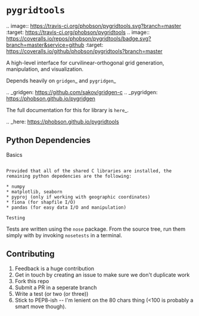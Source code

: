 `pygridtools`
=============
.. image:: https://travis-ci.org/phobson/pygridtools.svg?branch=master
    :target: https://travis-ci.org/phobson/pygridtools
.. image:: https://coveralls.io/repos/phobson/pygridtools/badge.svg?branch=master&service=github
  :target: https://coveralls.io/github/phobson/pygridtools?branch=master


A high-level interface for curvilinear-orthogonal grid generation, manipulation, and visualization.

Depends heavily on `gridgen`_ and `pygridgen`_

.. _gridgen: https://github.com/sakov/gridgen-c
.. _pygridgen: https://phobson.github.io/pygridgen

The full documentation for this for library is `here`_.

.. _here: https://phobson.github.io/pygridtools


Python Dependencies
-------------------

Basics
~~~~~~

Provided that all of the shared C libraries are installed, the remaining python depedencies are the following:

* numpy
* matplotlib, seaborn
* pyproj (only if working with geographic coordinates)
* fiona (for shapfile I/O)
* pandas (for easy data I/O and manipulation)

Testing
~~~~~~~

Tests are written using the `nose` package.
From the source tree, run them simply with by invoking ``nosetests`` in a terminal.


Contributing
------------
1. Feedback is a huge contribution
2. Get in touch by creating an issue to make sure we don't duplicate work
3. Fork this repo
4. Submit a PR in a seperate branch
5. Write a test (or two (or three))
6. Stick to PEP8-ish -- I'm lenient on the 80 chars thing (<100 is probably a smart move though).
